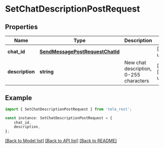 # SetChatDescriptionPostRequest


## Properties

Name | Type | Description | Notes
------------ | ------------- | ------------- | -------------
**chat_id** | [**SendMessagePostRequestChatId**](SendMessagePostRequestChatId.md) |  | [default to undefined]
**description** | **string** | New chat description, 0-255 characters | [optional] [default to undefined]

## Example

```typescript
import { SetChatDescriptionPostRequest } from 'tele_rest';

const instance: SetChatDescriptionPostRequest = {
    chat_id,
    description,
};
```

[[Back to Model list]](../README.md#documentation-for-models) [[Back to API list]](../README.md#documentation-for-api-endpoints) [[Back to README]](../README.md)
